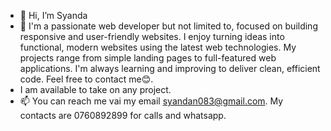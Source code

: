 - 👋 Hi, I’m Syanda
- 💞️ I'm a passionate web developer but not limited to, focused on building responsive and user-friendly websites. I enjoy turning ideas into functional, modern websites using the latest web technologies. My projects range from simple landing pages to full-featured web applications. I'm always learning and improving to deliver clean, efficient code. Feel free to contact me😊. 
- I am available to take on any project.
- 📫 You can reach me vai my email syandan083@gmail.com.
 My contacts are 0760892899 for calls and whatsapp.
<!---
Syanda9/Syanda9 is a ✨ special ✨ repository because its `README.md` (this file) appears on your GitHub profile.
You can click the Preview link to take a look at your changes.
--->
